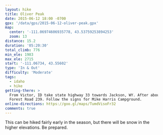 ```yaml
---
layout: hike
title: Oliver Peak
date: 2015-06-12 18:00 -0700
gpx: '/data/gps/2015-06-12-oliver-peak.gpx'
map:
  center: '-111.06974606935778, 43.53759253894253'
  zoom: 13
distance: 15.2
duration: '05:20:30'
total_climb: 776
min_ele: 1983
max_ele: 2715
start: '-111.06734, 43.55602'
type: 'In & Out'
difficulty: 'Moderate'
tags:
  - idaho
  - hike
getting-there: >
  From Victor, ID take state highway 33 towards Jackson, WY. After about 4 miles turn right onto
  Forest Road 239. Follow the signs for Mike Harris Campground.
online-directions: https://goo.gl/maps/TumdVisoFr32
comments: true
---
```


This can be hiked fairly early in the season, but there will be snow in the higher elevations.
Be prepared.
